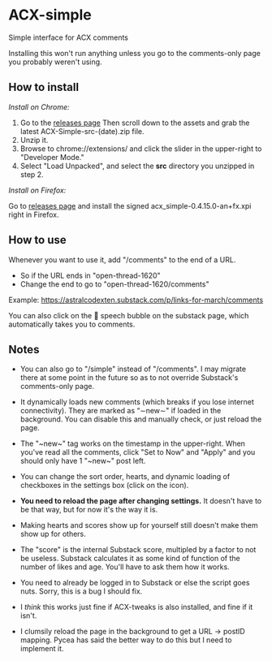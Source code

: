 # ACX-simple

Simple interface for ACX comments

Installing this won't run anything unless you go to the comments-only page you probably weren't using.

## How to install

*Install on Chrome:*

1. Go to the [releases page](https://github.com/EdwardScizorhands/ACX-simple/releases/tag/test1) Then scroll down to the assets and grab the latest ACX-Simple-src-(date).zip file.
2. Unzip it.
3. Browse to chrome://extensions/ and click the slider in the upper-right to "Developer Mode."
4. Select "Load Unpacked", and select the **src** directory you unzipped in step 2.

*Install on Firefox:*

Go to [releases page](https://github.com/EdwardScizorhands/ACX-simple/releases/tag/test1) and install the signed acx_simple-0.4.15.0-an+fx.xpi right in Firefox.

## How to use

Whenever you want to use it, add "/comments" to the end of a URL.

* So if the URL ends in "open-thread-1620"
* Change the end to go to "open-thread-1620/comments"

Example: https://astralcodexten.substack.com/p/links-for-march/comments

You can also click on the 💬 speech bubble on the substack page, which automatically takes you to comments.

## Notes

* You can also go to "/simple" instead of "/comments". I may migrate there at some point in the future so as to not override Substack's comments-only page.

*  It dynamically loads new comments (which breaks if you lose internet connectivity). They are marked as “∼new∼" if loaded in the background. You can disable this and manually check, or just reload the page. 

* The "~new~" tag works on the timestamp in the upper-right. When you've read all the comments, click "Set to Now" and "Apply" and you should only have 1 "~new~" post left.

* You can change the sort order, hearts, and dynamic loading of checkboxes in the settings box (click on the icon).

* **You need to reload the page after changing settings.** It doesn't have to be that way, but for now it's the way it is.

* Making hearts and scores show up for yourself still doesn't make them show up for others.

* The "score" is the internal Substack score, multipled by a factor to not be useless. Substack calculates it as some kind of function of the number of likes and age. You'll have to ask them how it works.

* You need to already be logged in to Substack or else the script goes nuts. Sorry, this is a bug I should fix.
 
* I *think* this works just fine if ACX-tweaks is also installed, and fine if it isn't.

* I clumsily reload the page in the background to get a URL -> postID mapping. Pycea has said the better way to do this but I need to implement it.


